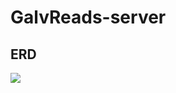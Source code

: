 # GalvReads-server

## ERD

![](https://www.lucidchart.com/publicSegments/view/e4db90ec-52bb-4fed-b591-1cf883c458ac/image.png)
